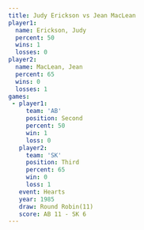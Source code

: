 ```yaml
---
title: Judy Erickson vs Jean MacLean
player1:              
  name: Erickson, Judy
  percent: 50         
  wins: 1             
  losses: 0           
player2:              
  name: MacLean, Jean 
  percent: 65         
  wins: 0             
  losses: 1           
games:
 - player1:          
     team: 'AB'      
     position: Second
     percent: 50     
     win: 1          
     loss: 0         
   player2:         
     team: 'SK'     
     position: Third
     percent: 65    
     win: 0         
     loss: 1        
   event: Hearts        
   year: 1985           
   draw: Round Robin(11)
   score: AB 11 - SK 6  
---
```

